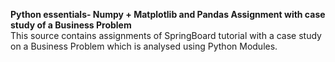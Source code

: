 <b> Python essentials- Numpy + Matplotlib and Pandas Assignment with case study of a Business Problem </b> <br/>
This source contains assignments of SpringBoard tutorial with a case study on a Business Problem which is analysed using Python Modules.

